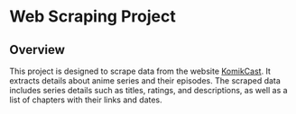 # Web Scraping Project

## Overview

This project is designed to scrape data from the website [KomikCast](https://komikcast.cz/). It extracts details about anime series and their episodes. The scraped data includes series details such as titles, ratings, and descriptions, as well as a list of chapters with their links and dates.
